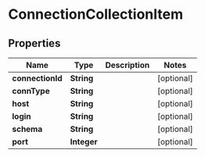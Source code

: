 

# ConnectionCollectionItem

## Properties

Name | Type | Description | Notes
------------ | ------------- | ------------- | -------------
**connectionId** | **String** |  |  [optional]
**connType** | **String** |  |  [optional]
**host** | **String** |  |  [optional]
**login** | **String** |  |  [optional]
**schema** | **String** |  |  [optional]
**port** | **Integer** |  |  [optional]



